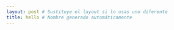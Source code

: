 ```yaml
---
layout: post # Sustituye el layout si lo usas uno diferente
title: hello # Nombre generado automáticamente
---
```

